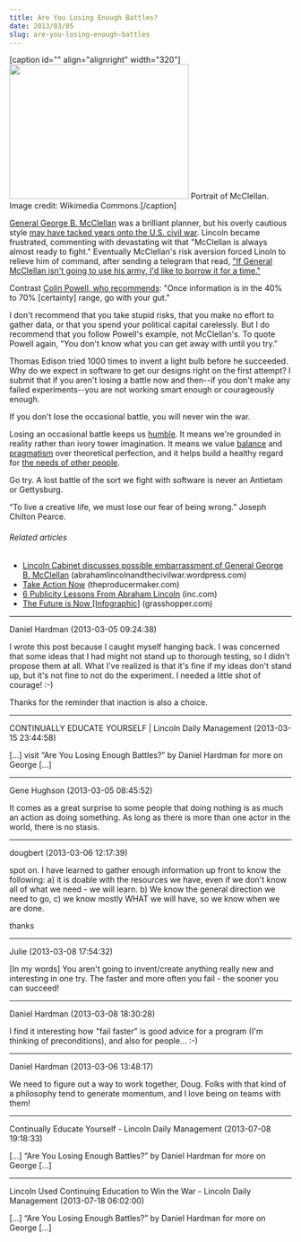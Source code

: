 ```yaml
---
title: Are You Losing Enough Battles?
date: 2013/03/05
slug: are-you-losing-enough-battles
---
```


[caption id="" align="alignright" width="320"]<a href="http://upload.wikimedia.org/wikipedia/commons/thumb/e/ef/George_McClellan_at_National_Portrait_Gallery_IMG_4524.JPG/320px-George_McClellan_at_National_Portrait_Gallery_IMG_4524.JPG"><img alt="" src="http://upload.wikimedia.org/wikipedia/commons/thumb/e/ef/George_McClellan_at_National_Portrait_Gallery_IMG_4524.JPG/320px-George_McClellan_at_National_Portrait_Gallery_IMG_4524.JPG" width="320" height="240" /></a> Portrait of McClellan. Image credit: Wikimedia Commons.[/caption]

<a href="http://en.wikipedia.org/wiki/General_mcclellan" target="_blank">General George B. McClellan</a> was a brilliant planner, but his overly cautious style <a href="http://myloc.gov/Exhibitions/civil-war-in-america/april-1862-november-1862/ExhibitObjects/Lees-Lost-Orders-and-McClellans-Wasted-Opportunity.aspx" target="_blank">may have tacked years onto the U.S. civil war</a>. Lincoln became frustrated, commenting with devastating wit that "McClellan is always almost ready to fight." Eventually McClellan's risk aversion forced Linoln to relieve him of command, after sending a telegram that read, <a href="http://rileyhayes.com/blog/general-inaction-vs-general-in-action-2/" target="_blank">"If General McClellan isn't going to use his army, I'd like to borrow it for a time."</a>

Contrast <a title="Colin Powell Leadership Presentation" href="http://www.slideshare.net/guesta3e206/colin-powells-leadership-presentation" target="_blank">Colin Powell, who recommends</a>: "Once information is in the 40% to 70% [certainty] range, go with your gut."

I don't recommend that you take stupid risks, that you make no effort to gather data, or that you spend your political capital carelessly. But I do recommend that you follow Powell's example, not McClellan's. To quote Powell again, "You don't know what you can get away with until you try."

Thomas Edison tried 1000 times to invent a light bulb before he succeeded. Why do we expect in software to get our designs right on the first attempt? I submit that if you aren't losing a battle now and then--if you don't make any failed experiments--you are not working smart enough or courageously enough.

If you don't lose the occasional battle, you will never win the war.

Losing an occasional battle keeps us <a title="Humility" href="../../../2012/10/01/humility/" target="_blank">humble</a>. It means we're grounded in reality rather than ivory tower imagination. It means we value <a title="Good Code Is Balanced" href="../../../2012/08/27/good-code-is-balanced/" target="_blank">balance</a> and <a title="Earned Pragmatism" href="../../../2013/01/18/earned-pragmatism/" target="_blank">pragmatism</a> over theoretical perfection, and it helps build a healthy regard for <a title="Users Aren’t The Only People In Your Software" href="../../../2012/09/04/users-arent-the-only-people-in-your-software/" target="_blank">the needs of other people</a>.

Go try. A lost battle of the sort we fight with software is never an Antietam or Gettysburg.

“To live a creative life, we must lose our fear of being wrong.” Joseph Chilton Pearce.
<h6 class="zemanta-related-title" style="font-size:1em;">Related articles</h6>
<ul class="zemanta-article-ul">
	<li class="zemanta-article-ul-li"><a href="http://abrahamlincolnandthecivilwar.wordpress.com/2013/02/24/lincoln-cabinet-discusses-possible-embarrassment-of-general-george-b-mcclellan/" target="_blank">Lincoln Cabinet discusses possible embarrassment of General George B. McClellan</a> (abrahamlincolnandthecivilwar.wordpress.com)</li>
	<li class="zemanta-article-ul-li"><a href="http://theproducermaker.com/2013/02/01/take-action-now/" target="_blank">Take Action Now</a> (theproducermaker.com)</li>
	<li class="zemanta-article-ul-li"><a href="http://www.inc.com/steve-cody/lessons-from-abraham-lincoln.html" target="_blank">6 Publicity Lessons From Abraham Lincoln</a> (inc.com)</li>
	<li class="zemanta-article-ul-li"><a href="http://grasshopper.com/blog/2011/01/the-future-is-now-infographic/" target="_blank">The Future is Now [Infographic]</a> (grasshopper.com)</li>
</ul>

---

Daniel Hardman (2013-03-05 09:24:38)

I wrote this post because I caught myself hanging back. I was concerned that some ideas that I had might not stand up to thorough testing, so I didn't propose them at all. What I've realized is that it's fine if my ideas don't stand up, but it's not fine to not do the experiment. I needed a little shot of courage! :-)

Thanks for the reminder that inaction is also a choice.

---

CONTINUALLY EDUCATE YOURSELF | Lincoln Daily Management (2013-03-15 23:44:58)

[...] visit “Are You Losing Enough Battles?” by Daniel Hardman for more on George [...]

---

Gene Hughson (2013-03-05 08:45:52)

It comes as a great surprise to some people that doing nothing is as much an action as doing something.  As long as there is more than one actor in the world, there is no stasis.

---

dougbert (2013-03-06 12:17:39)

spot on. I have learned to gather enough information up front to know the following:  a) it is doable with the resources we have, even if we don't know all of what we need - we will learn. b) We know the general direction we need to go, c) we know mostly WHAT we will have, so we know when we are done.

thanks

---

Julie (2013-03-08 17:54:32)

[In my words] You aren't going to invent/create anything really new and interesting in one try. The faster and more often you fail - the sooner you can succeed!

---

Daniel Hardman (2013-03-08 18:30:28)

I find it interesting how "fail faster" is good advice for a program (I'm thinking of preconditions), and also for people... :-)

---

Daniel Hardman (2013-03-06 13:48:17)

We need to figure out a way to work together, Doug. Folks with that kind of a philosophy tend to generate momentum, and I love being on teams with them!

---

Continually Educate Yourself - Lincoln Daily Management (2013-07-08 19:18:33)

[…] “Are You Losing Enough Battles?” by Daniel Hardman for more on George […]

---

Lincoln Used Continuing Education to Win the War - Lincoln Daily Management (2013-07-18 06:02:00)

[…] “Are You Losing Enough Battles?” by Daniel Hardman for more on George […]